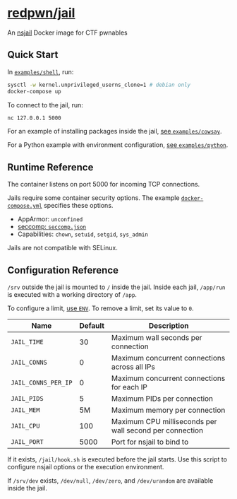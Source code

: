# [redpwn/jail](https://hub.docker.com/r/redpwn/jail)

An [nsjail](https://nsjail.dev) Docker image for CTF pwnables

## Quick Start

In [`examples/shell`](https://github.com/redpwn/jail/tree/master/examples/shell), run:

```bash
sysctl -w kernel.unprivileged_userns_clone=1 # debian only
docker-compose up
```

To connect to the jail, run:

```bash
nc 127.0.0.1 5000
```

For an example of installing packages inside the jail, [see `examples/cowsay`](https://github.com/redpwn/jail/blob/master/examples/cowsay/Dockerfile).

For a Python example with environment configuration, [see `examples/python`](https://github.com/redpwn/jail/blob/master/examples/python/Dockerfile).

## Runtime Reference

The container listens on port 5000 for incoming TCP connections.

Jails require some container security options.
The example [`docker-compose.yml`](https://github.com/redpwn/jail/blob/master/examples/shell/docker-compose.yml) specifies these options.

* AppArmor: `unconfined`
* [seccomp: `seccomp.json`](https://github.com/redpwn/jail/blob/master/seccomp.json)
* Capabilities: `chown`, `setuid`, `setgid`, `sys_admin`

Jails are not compatible with SELinux.

## Configuration Reference

`/srv` outside the jail is mounted to `/` inside the jail.
Inside each jail, `/app/run` is executed with a working directory of `/app`.

To configure a limit, [use `ENV`](https://docs.docker.com/engine/reference/builder/#env).
To remove a limit, set its value to `0`.

Name|Default|Description
-|-|-
`JAIL_TIME`|30|Maximum wall seconds per connection
`JAIL_CONNS`|0|Maximum concurrent connections across all IPs
`JAIL_CONNS_PER_IP`|0|Maximum concurrent connections for each IP
`JAIL_PIDS`|5|Maximum PIDs per connection
`JAIL_MEM`|5M|Maximum memory per connection
`JAIL_CPU`|100|Maximum CPU milliseconds per wall second per connection
`JAIL_PORT`|5000|Port for nsjail to bind to

If it exists, `/jail/hook.sh` is executed before the jail starts.
Use this script to configure nsjail options or the execution environment.

If `/srv/dev` exists, `/dev/null`, `/dev/zero`, and `/dev/urandom` are available inside the jail.
